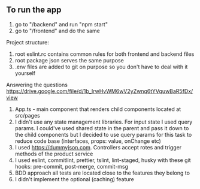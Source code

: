 ## To run the app

1. go to "/backend" and run "npm start"
2. go to "/frontend" and do the same

Project structure:

1. root eslint.rc contains common rules for both frontend and backend files
2. root package json serves the same purpose
3. .env files are added to git on purpose so you don't have to deal with it yourself


Answering the questions https://drive.google.com/file/d/1b_IrwHvWM6wV2yZwnq6tYVquwBaR5fDx/view

1. App.ts - main component that renders child components located at src/pages
2. I didn't use any state management libraries. For input state I used query params. I could've used shared state in the parent and pass it down to the child components but I decided to use query params for this task to reduce code base (interfaces, props: value, onChange etc)
3. I used https://dummyjson.com. Controllers accept rotes and trigger methods of the product service
4. I used eslint, commitlint, prettier, tslint, lint-staged, husky with these git hooks: pre-commit, post-merge, commit-msg
5. BDD approach all tests are located close to the features they belong to
6. I didn't implement the optional (caching) feature
